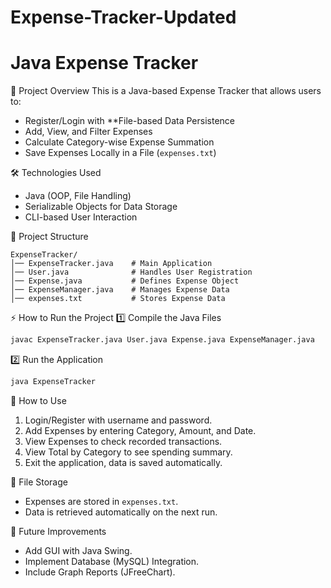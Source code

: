 # Expense-Tracker-Updated

# Java Expense Tracker

📌 Project Overview
This is a Java-based Expense Tracker that allows users to:
- Register/Login with **File-based Data Persistence
- Add, View, and Filter Expenses
- Calculate Category-wise Expense Summation
- Save Expenses Locally in a File (`expenses.txt`)

🛠️ Technologies Used
- Java (OOP, File Handling)
- Serializable Objects for Data Storage
- CLI-based User Interaction

📂 Project Structure
```
ExpenseTracker/
│── ExpenseTracker.java    # Main Application
│── User.java              # Handles User Registration
│── Expense.java           # Defines Expense Object
│── ExpenseManager.java    # Manages Expense Data
│── expenses.txt           # Stores Expense Data
```

⚡ How to Run the Project
1️⃣ Compile the Java Files
```sh
javac ExpenseTracker.java User.java Expense.java ExpenseManager.java
```

2️⃣ Run the Application
```sh
java ExpenseTracker
```

📖 How to Use
1. Login/Register with username and password.
2. Add Expenses by entering Category, Amount, and Date.
3. View Expenses to check recorded transactions.
4. View Total by Category to see spending summary.
5. Exit the application, data is saved automatically.

📝 File Storage
- Expenses are stored in `expenses.txt`.
- Data is retrieved automatically on the next run.

🚀 Future Improvements
- Add GUI with Java Swing.
- Implement Database (MySQL) Integration.
- Include Graph Reports (JFreeChart).




